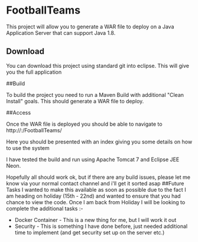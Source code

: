# FootballTeams

This project will allow you to generate a WAR file to deploy on a Java Application Server that can support Java 1.8. 

## Download

You can download this project using standard git into eclipse. This will give you the full application

##Build

To build the project you need to run a Maven Build with additional "Clean Install" goals. This should generate a WAR file to deploy.

##Access

Once the WAR file is deployed you should be able to navigate to http://<Server>:<Port>/FootballTeams/ 

Here you should be presented with an index giving you some details on how to use the system

I have tested the build and run using Apache Tomcat 7 and Eclipse JEE Neon.

Hopefully all should work ok, but if there are any build issues, please let me know via your normal contact channel and i'll get it sorted asap
##Future Tasks
I wanted to make this available as soon as possible due to the fact I am heading on holiday (15th - 22nd) and wanted to ensure that you had chance to view the code. 
Once I am back from Holiday I will be looking to complete the additional tasks :-
 * Docker Container - This is a new thing for me, but I will work it out 
 * Security - This is something I have done before, just needed additional time to implement (and get security set up on the server etc.)
